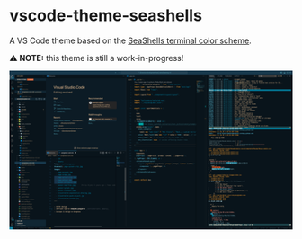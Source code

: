 # vscode-theme-seashells

A VS Code theme based on the [SeaShells terminal color scheme](https://iterm2colorschemes.com).

**⚠️ NOTE:** this theme is still a work-in-progress!

![VS Code screenshot](assets/screenshot.png)

<!-- ![iTerm2 color-schemes SeaShells palette](./assets/iterm2colorschemes-seashells.png) -->
